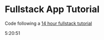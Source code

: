 # Fullstack App Tutorial

Code following a [14 hour fullstack tutorial](https://www.youtube.com/watch?v=I6ypD7qv3Z8&list=WL&index=15)

5:20:51
